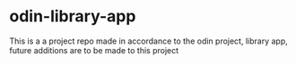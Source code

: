# odin-library-app
This is a a project repo made in accordance to the odin project, library app, future additions are to be made to this project
